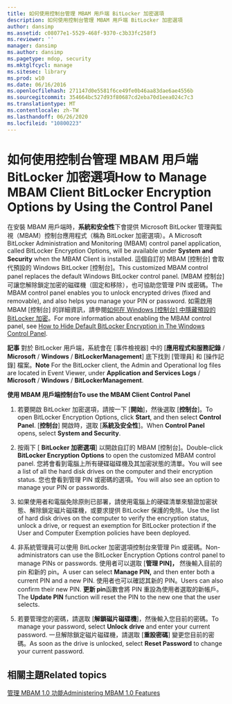```yaml
---
title: 如何使用控制台管理 MBAM 用戶端 BitLocker 加密選項
description: 如何使用控制台管理 MBAM 用戶端 BitLocker 加密選項
author: dansimp
ms.assetid: c08077e1-5529-468f-9370-c3b33fc258f3
ms.reviewer: ''
manager: dansimp
ms.author: dansimp
ms.pagetype: mdop, security
ms.mktglfcycl: manage
ms.sitesec: library
ms.prod: w10
ms.date: 06/16/2016
ms.openlocfilehash: 271147d0e5581f6ce49fe0b46aa83dae6ae4556b
ms.sourcegitcommit: 354664bc527d93f80687cd2eba70d1eea024c7c3
ms.translationtype: MT
ms.contentlocale: zh-TW
ms.lasthandoff: 06/26/2020
ms.locfileid: "10800223"
---
```

# <span data-ttu-id="10318-103">如何使用控制台管理 MBAM 用戶端 BitLocker 加密選項</span><span class="sxs-lookup"><span data-stu-id="10318-103">How to Manage MBAM Client BitLocker Encryption Options by Using the Control Panel</span></span>


<span data-ttu-id="10318-104">在安裝 MBAM 用戶端時，**系統和安全性**下會提供 Microsoft BitLocker 管理與監視（MBAM）控制台應用程式（稱為 BitLocker 加密選項）。</span><span class="sxs-lookup"><span data-stu-id="10318-104">A Microsoft BitLocker Administration and Monitoring (MBAM) control panel application, called BitLocker Encryption Options, will be available under **System and Security** when the MBAM Client is installed.</span></span> <span data-ttu-id="10318-105">這個自訂的 MBAM [控制台] 會取代預設的 Windows BitLocker [控制台]。</span><span class="sxs-lookup"><span data-stu-id="10318-105">This customized MBAM control panel replaces the default Windows BitLocker control panel.</span></span> <span data-ttu-id="10318-106">[MBAM 控制台] 可讓您解除鎖定加密的磁碟機（固定和移除），也可協助您管理 PIN 或密碼。</span><span class="sxs-lookup"><span data-stu-id="10318-106">The MBAM control panel enables you to unlock encrypted drives (fixed and removable), and also helps you manage your PIN or password.</span></span> <span data-ttu-id="10318-107">如需啟用 MBAM [控制台] 的詳細資訊，請參閱[如何在 Windows [控制台] 中隱藏預設的 BitLocker 加密](how-to-hide-default-bitlocker-encryption-in-the-windows-control-panel.md)。</span><span class="sxs-lookup"><span data-stu-id="10318-107">For more information about enabling the MBAM control panel, see [How to Hide Default BitLocker Encryption in The Windows Control Panel](how-to-hide-default-bitlocker-encryption-in-the-windows-control-panel.md).</span></span>

<span data-ttu-id="10318-108">**記事** 對於 BitLocker 用戶端，系統會在 [事件檢視器] 中的 [**應用程式和服務記錄**  /  **Microsoft**  /  **Windows**  /  **BitLockerManagement**] 底下找到 [管理員] 和 [操作記錄] 檔案。</span><span class="sxs-lookup"><span data-stu-id="10318-108">**Note** For the BitLocker client, the Admin and Operational log files are located in Event Viewer, under **Application and Services Logs** / **Microsoft** / **Windows** / **BitLockerManagement**.</span></span>

 

**<span data-ttu-id="10318-109">使用 MBAM 用戶端控制台</span><span class="sxs-lookup"><span data-stu-id="10318-109">To use the MBAM Client Control Panel</span></span>**

1.  <span data-ttu-id="10318-110">若要開啟 BitLocker 加密選項，請按一下 [**開始**]，然後選取 [**控制台**]。</span><span class="sxs-lookup"><span data-stu-id="10318-110">To open BitLocker Encryption Options, click **Start**, and then select **Control Panel**.</span></span> <span data-ttu-id="10318-111">[**控制台**] 開啟時，選取 [**系統及安全性**]。</span><span class="sxs-lookup"><span data-stu-id="10318-111">When **Control Panel** opens, select **System and Security**.</span></span>

2.  <span data-ttu-id="10318-112">按兩下 [ **BitLocker 加密選項**] 以開啟自訂的 MBAM [控制台]。</span><span class="sxs-lookup"><span data-stu-id="10318-112">Double-click **BitLocker Encryption Options** to open the customized MBAM control panel.</span></span> <span data-ttu-id="10318-113">您將會看到電腦上所有硬碟磁碟機及其加密狀態的清單。</span><span class="sxs-lookup"><span data-stu-id="10318-113">You will see a list of all the hard disk drives on the computer and their encryption status.</span></span> <span data-ttu-id="10318-114">您也會看到管理 PIN 或密碼的選項。</span><span class="sxs-lookup"><span data-stu-id="10318-114">You will also see an option to manage your PIN or passwords.</span></span>

3.  <span data-ttu-id="10318-115">如果使用者和電腦免除原則已部署，請使用電腦上的硬碟清單來驗證加密狀態、解除鎖定磁片磁碟機，或要求提供 BitLocker 保護的免除。</span><span class="sxs-lookup"><span data-stu-id="10318-115">Use the list of hard disk drives on the computer to verify the encryption status, unlock a drive, or request an exemption for BitLocker protection if the User and Computer Exemption policies have been deployed.</span></span>

4.  <span data-ttu-id="10318-116">非系統管理員可以使用 BitLocker 加密選項控制台來管理 Pin 或密碼。</span><span class="sxs-lookup"><span data-stu-id="10318-116">Non-administrators can use the BitLocker Encryption Options control panel to manage PINs or passwords.</span></span> <span data-ttu-id="10318-117">使用者可以選取 [**管理 PIN]，** 然後輸入目前的 pin 和新的 pin。</span><span class="sxs-lookup"><span data-stu-id="10318-117">A user can select **Manage PIN,** and then enter both a current PIN and a new PIN.</span></span> <span data-ttu-id="10318-118">使用者也可以確認其新的 PIN。</span><span class="sxs-lookup"><span data-stu-id="10318-118">Users can also confirm their new PIN.</span></span> <span data-ttu-id="10318-119">**更新 pin**函數會將 PIN 重設為使用者選取的新帳戶。</span><span class="sxs-lookup"><span data-stu-id="10318-119">The **Update PIN** function will reset the PIN to the new one that the user selects.</span></span>

5.  <span data-ttu-id="10318-120">若要管理您的密碼，請選取 [**解鎖磁片磁碟機**]，然後輸入您目前的密碼。</span><span class="sxs-lookup"><span data-stu-id="10318-120">To manage your password, select **Unlock drive** and enter your current password.</span></span> <span data-ttu-id="10318-121">一旦解除鎖定磁片磁碟機，請選取 [**重設密碼**] 變更您目前的密碼。</span><span class="sxs-lookup"><span data-stu-id="10318-121">As soon as the drive is unlocked, select **Reset Password** to change your current password.</span></span>

## <span data-ttu-id="10318-122">相關主題</span><span class="sxs-lookup"><span data-stu-id="10318-122">Related topics</span></span>


[<span data-ttu-id="10318-123">管理 MBAM 1.0 功能</span><span class="sxs-lookup"><span data-stu-id="10318-123">Administering MBAM 1.0 Features</span></span>](administering-mbam-10-features.md)

 

 





